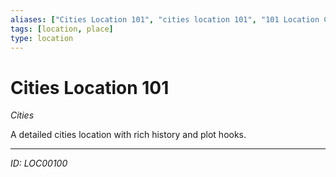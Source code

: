 ```yaml
---
aliases: ["Cities Location 101", "cities location 101", "101 Location Cities"]
tags: [location, place]
type: location
---
```


# Cities Location 101

*Cities*

A detailed cities location with rich history and plot hooks.

---
*ID: LOC00100*
